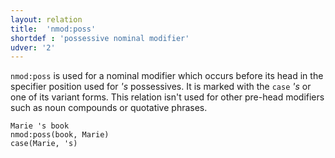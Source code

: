 ```yaml
---
layout: relation
title:  'nmod:poss'
shortdef : 'possessive nominal modifier'
udver: '2'
---
```


`nmod:poss` is used for a nominal modifier which occurs before its head in the specifier position used for _'s_ possessives. It is marked with the `case` _'s_ or one of its variant forms. This relation isn't used for other pre-head modifiers such as noun compounds or quotative phrases.

~~~ sdparse
Marie 's book
nmod:poss(book, Marie)
case(Marie, 's)
~~~
<!-- Interlanguage links updated Čt lis 12 09:43:32 CET 2020 -->
